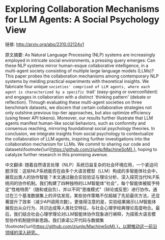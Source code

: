 # Exploring Collaboration Mechanisms for LLM Agents: A Social Psychology View

链接: http://arxiv.org/abs/2310.02124v1

原文摘要:
As Natural Language Processing (NLP) systems are increasingly employed in
intricate social environments, a pressing query emerges: Can these NLP systems
mirror human-esque collaborative intelligence, in a multi-agent society
consisting of multiple large language models (LLMs)? This paper probes the
collaboration mechanisms among contemporary NLP systems by melding practical
experiments with theoretical insights. We fabricate four unique `societies'
comprised of LLM agents, where each agent is characterized by a specific
`trait' (easy-going or overconfident) and engages in collaboration with a
distinct `thinking pattern' (debate or reflection). Through evaluating these
multi-agent societies on three benchmark datasets, we discern that certain
collaborative strategies not only outshine previous top-tier approaches, but
also optimize efficiency (using fewer API tokens). Moreover, our results
further illustrate that LLM agents manifest human-like social behaviors, such
as conformity and consensus reaching, mirroring foundational social psychology
theories. In conclusion, we integrate insights from social psychology to
contextualize the collaboration of LLM agents, inspiring further investigations
into the collaboration mechanism for LLMs. We commit to sharing our code and
datasets\footnote{\url{https://github.com/zjunlp/MachineSoM}.}, hoping to
catalyze further research in this promising avenue.

中文翻译:
随着自然语言处理（NLP）系统日益复杂的社会环境应用，一个紧迫问题浮现：这些NLP系统能否在由多个大语言模型（LLM）构成的多智能体社会中，展现出类人的协作智能？本文通过融合实验验证与理论分析，深入探究当代NLP系统间的协作机制。我们构建了四种独特的LLM智能体"社会"，每个智能体被赋予特定"性格特质"（随和或自负），并以不同"思维模式"（辩论或反思）进行协作。通过在三个基准数据集上的评估发现，某些协作策略不仅超越了先前最优方法，还显著提升了效率（减少API调用次数）。更值得注意的是，实验结果揭示LLM智能体展现出从众行为、共识达成等人类社交特征，与社会心理学经典理论高度吻合。最后，我们结合社会心理学理论对LLM智能体协作现象进行阐释，为探索大语言模型协作机制提供新思路。我们承诺公开代码与数据集\footnote{\url{https://github.com/zjunlp/MachineSoM}.}，以期推动这一前沿领域的深入研究。
